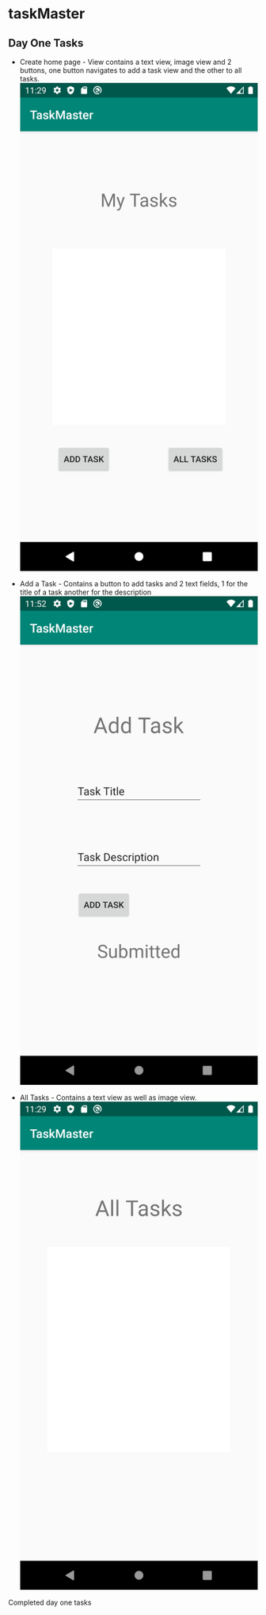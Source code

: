 # taskMaster

## Day One Tasks

- Create home page - View contains a text view, image view and 2 buttons, one button navigates to add a task view and the other to all tasks.
![Home Page](screenshots/Screenshot_1581449392.png)

- Add a Task - Contains a button to add tasks and 2 text fields, 1 for the title of a task another for the description
![Add Task](screenshots/Screenshot_1581450778.png)

- All Tasks - Contains a text view as well as image view.
![All Tasks](screenshots/Screenshot_1581449367.png)

Completed day one tasks